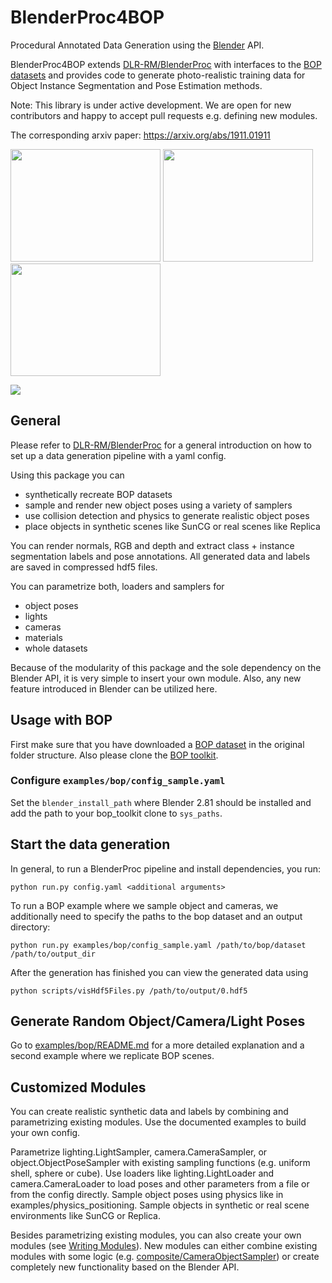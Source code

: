 # BlenderProc4BOP

Procedural Annotated Data Generation using the [Blender](https://www.blender.org/) API.

BlenderProc4BOP extends [DLR-RM/BlenderProc](https://github.com/DLR-RM/BlenderProc) with interfaces to the [BOP datasets](https://bop.felk.cvut.cz/datasets/) and provides code to generate photo-realistic training data for Object Instance Segmentation and Pose Estimation methods. 

Note: This library is under active development. We are open for new contributors and happy to accept pull requests e.g. defining new modules.

The corresponding arxiv paper: https://arxiv.org/abs/1911.01911

<!-- 
Citation: 
```
@article{blenderproc2019,
	title={},
	author={},
	journal={arXiv preprint arXiv:1910.00199},
	year={2019}
}
``` -->
<img src=examples/bop/icbin.png width="240" height="180"> <img src=examples/bop/tless.png width="240" height="180"> <img src=examples/bop/tless_sample.png width="240" height="180">

![](examples/suncg_basic/output-summary.png)

## General

Please refer to [DLR-RM/BlenderProc](https://github.com/DLR-RM/BlenderProc) for a general introduction on how to set up a data generation pipeline with a yaml config.

Using this package you can 
- synthetically recreate BOP datasets
- sample and render new object poses using a variety of samplers
- use collision detection and physics to generate realistic object poses
- place objects in synthetic scenes like SunCG or real scenes like Replica

You can render normals, RGB and depth and  extract class + instance segmentation labels and pose annotations. All generated data and labels are saved in compressed hdf5 files.

You can parametrize both, loaders and samplers for  
- object poses
- lights
- cameras
- materials
- whole datasets 

Because of the modularity of this package and the sole dependency on the Blender API, it is very simple to insert your own module. Also, any new feature introduced in Blender can be utilized here.

## Usage with BOP

First make sure that you have downloaded a [BOP dataset](https://bop.felk.cvut.cz/datasets/) in the original folder structure. Also please clone the [BOP toolkit](https://github.com/thodan/bop_toolkit).

### Configure `examples/bop/config_sample.yaml`

Set the `blender_install_path` where Blender 2.81 should be installed and add the path to your bop_toolkit clone to `sys_paths`.

## Start the data generation
In general, to run a BlenderProc pipeline and install dependencies, you run:

```
python run.py config.yaml <additional arguments>
```

To run a BOP example where we sample object and cameras, we additionally need to specify the paths to the bop dataset and an output directory:

```
python run.py examples/bop/config_sample.yaml /path/to/bop/dataset /path/to/output_dir
```

After the generation has finished you can view the generated data using

```
python scripts/visHdf5Files.py /path/to/output/0.hdf5

```

## Generate Random Object/Camera/Light Poses

Go to [examples/bop/README.md](examples/bop/README.md) for a more detailed explanation and a second example where we replicate BOP scenes.

## Customized Modules

You can create realistic synthetic data and labels by combining and parametrizing existing modules. Use the documented examples to build your own config.

Parametrize lighting.LightSampler, camera.CameraSampler, or object.ObjectPoseSampler with existing sampling functions (e.g. uniform shell, sphere or cube). Use loaders like lighting.LightLoader and camera.CameraLoader to load poses and other parameters from a file or from the config directly. Sample object poses using physics like in examples/physics_positioning. Sample objects in synthetic or real scene environments like SunCG or Replica.

Besides parametrizing existing modules, you can also create your own modules (see [Writing Modules](https://github.com/DLR-RM/BlenderProc#writing-modules)). New modules can either combine existing modules with some logic (e.g. [composite/CameraObjectSampler](composite/CameraObjectSampler)) or create completely new functionality based on the Blender API.


